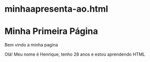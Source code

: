 # minhaapresenta-ao.html
<!DOCTYPE html>
<html lang="pt-BR"> 
</head>
<body>
    <h1>Minha Primeira Página</h1> 
<p> Bem vindo a minha pagina</p>
    <p> Olá! Meu nome é Henrique, tenho 28 anos e estou aprendendo HTML</p>
